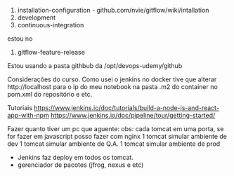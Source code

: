 1. installation-configuration - github.com/nvie/gitflow/wiki/intallation
1. development
1. continuous-integration


estou no
1. gitflow-feature-release


Estou usando a pasta githbub da
/opt/devops-udemy/github


Considerações do curso.
Como usei o jenkins no docker tive que alterar http://localhost para o ip do meu notebook na
pasta .m2 do container no pom.xml do repositório e etc.



Tutoriais
https://www.jenkins.io/doc/tutorials/build-a-node-js-and-react-app-with-npm
https://www.jenkins.io/doc/pipeline/tour/getting-started/


Fazer quanto tiver um pc que aguente:
obs: cada tomcat em uma porta, se for fazer em javascript posso fazer com nginx
1 tomcat simular ambiente de dev
1 tomcat simular ambiente de Q.A.
1 tomcat simular ambiente de prod

- Jenkins faz deploy em todos os tomcat.
- gerenciador de pacotes (jfrog, nexus e etc)

